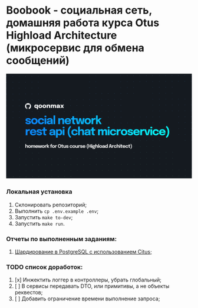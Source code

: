 # Boobook - социальная сеть, домашняя работа курса Otus Highload Architecture (микросервис для обмена сообщений)


![Image alt](https://github.com/qoonmax/boobook-chat-microservice/blob/main/cover.jpg)

### Локальная установка
1. Склонировать репозиторий;
2. Выполнить ``cp .env.example .env``;
3. Запустить ``make to-dev``;
4. Запустить ``make run``.

### Отчеты по выполненным заданиям:
1. [Шардирование в PostgreSQL с использованием Citus;](/reports/sharding.md)

### TODO список доработок:
1. [x] Инжектить логгер в контроллеры, убрать глобальный;
2. [ ] В сервисы передавать DTO, или примитивы, а не объекты реквестов;
3. [ ] Добавить ограничение времени выполнение запроса;